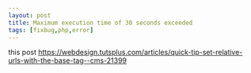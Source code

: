 ```yaml
---
layout: post
title: Maximum execution time of 30 seconds exceeded
tags: [fixbug,php,error]
---
```


this post
https://webdesign.tutsplus.com/articles/quick-tip-set-relative-urls-with-the-base-tag--cms-21399
